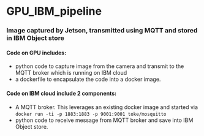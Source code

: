 # GPU_IBM_pipeline
### Image captured by Jetson, transmitted using MQTT and stored in IBM Object store

#### Code on GPU includes: 
- python code to capture image from the camera and transmit to the MQTT broker which is running on IBM cloud
- a dockerfile to encapsulate the code into a docker image.  

#### Code on IBM cloud include 2 components:
- A MQTT broker. This leverages an existing docker image and started via `docker run -ti -p 1883:1883 -p 9001:9001 toke/mosquitto`
- python code to receive message from MQTT broker and save into IBM Object store.

